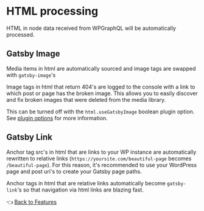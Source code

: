# HTML processing

HTML in node data received from WPGraphQL will be automatically processed.

## Gatsby Image

Media items in html are automatically sourced and image tags are swapped with `gatsby-image`'s

Image tags in html that return 404's are logged to the console with a link to which post or page has the broken image. This allows you to easily discover and fix broken images that were deleted from the media library.

This can be turned off with the `html.useGatsbyImage` boolean plugin option. See [plugin options](../plugin-options.md#html.usegatsbyimage-boolean) for more information.

## Gatsby Link

Anchor tag src's in html that are links to your WP instance are automatically rewritten to relative links (`https://yoursite.com/beautiful-page` becomes `/beautiful-page`). For this reason, it's recommended to use your WordPress page and post uri's to create your Gatsby page paths.

Anchor tags in html that are relative links automatically become `gatsby-link`'s so that navigation via html links are blazing fast.

:point_left: [Back to Features](./index.md)
